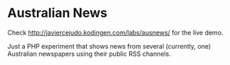 Australian News
===============

Check http://javiercejudo.kodingen.com/labs/ausnews/ for the live demo.

Just a PHP experiment that shows news from several (currently, one) Australian 
newspapers using their public RSS channels.
